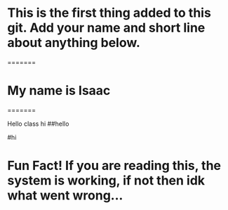 # This is the first thing added to this git. Add your name and short line about anything below.

=======
# My name is Isaac
=======

Hello class hi
##hello

#hi

# Fun Fact! If you are reading this, the system is working, if not then idk what went wrong... 